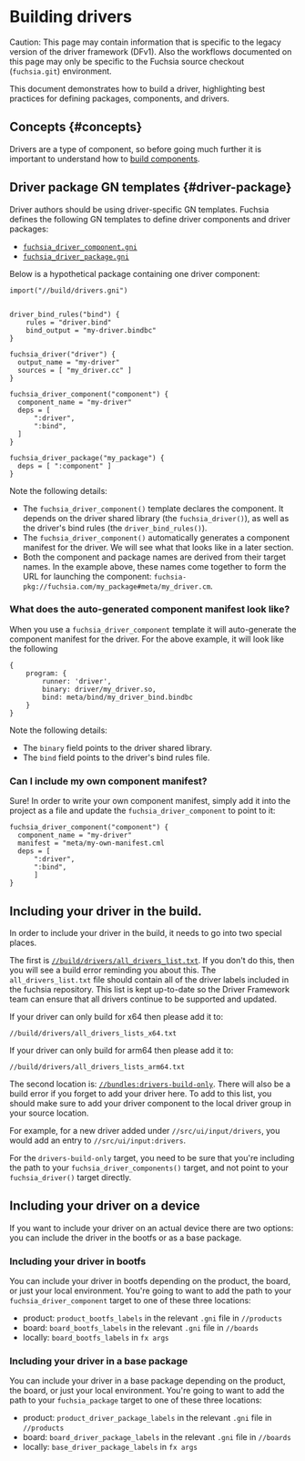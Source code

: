 # Building drivers

Caution: This page may contain information that is specific to the legacy
version of the driver framework (DFv1). Also the workflows documented on
this page may only be specific to the Fuchsia source checkout
(`fuchsia.git`) environment.

This document demonstrates how to build a driver, highlighting best
practices for defining packages, components, and drivers.

## Concepts {#concepts}

Drivers are a type of component, so before going much further it is important
to understand how to
[build components](/development/components/build.md).

## Driver package GN templates {#driver-package}

Driver authors should be using driver-specific GN templates.
Fuchsia defines the following GN templates to define driver components and
driver packages:

*   [`fuchsia_driver_component.gni`](/build/drivers/fuchsia_driver_component.gni)
*   [`fuchsia_driver_package.gni`](/build/drivers/fuchsia_driver_package.gni)

Below is a hypothetical package containing one driver component:

```gn
import("//build/drivers.gni")


driver_bind_rules("bind") {
    rules = "driver.bind"
    bind_output = "my-driver.bindbc"
}

fuchsia_driver("driver") {
  output_name = "my-driver"
  sources = [ "my_driver.cc" ]
}

fuchsia_driver_component("component") {
  component_name = "my-driver"
  deps = [
      ":driver",
      ":bind",
  ]
}

fuchsia_driver_package("my_package") {
  deps = [ ":component" ]
}
```

Note the following details:
*   The `fuchsia_driver_component()` template declares the component.
    It depends on the driver shared library (the `fuchsia_driver()`), as well
    as the driver's bind rules (the `driver_bind_rules()`).
*   The `fuchsia_driver_component()` automatically generates a component manifest
    for the driver. We will see what that looks like in a later section.
*   Both the component and package names are derived from their target names.
    In the example above, these names come together to form the URL for
    launching the component:
    `fuchsia-pkg://fuchsia.com/my_package#meta/my_driver.cm`.

### What does the auto-generated component manifest look like?

When you use a `fuchsia_driver_component` template it will auto-generate
the component manifest for the driver. For the above example, it will look like
the following

```
{
    program: {
        runner: 'driver',
        binary: driver/my_driver.so,
        bind: meta/bind/my_driver_bind.bindbc
    }
}
```

Note the following details:
*   The `binary` field points to the driver shared library.
*   The `bind` field points to the driver's bind rules file.

### Can I include my own component manifest?

Sure! In order to write your own component manifest, simply add
it into the project as a file and update the `fuchsia_driver_component`
to point to it:

```
fuchsia_driver_component("component") {
  component_name = "my-driver"
  manifest = "meta/my-own-manifest.cml
  deps = [
      ":driver",
      ":bind",
      ]
}
```

## Including your driver in the build.

In order to include your driver in the build, it needs to go into
two special places.

The first is
[`//build/drivers/all_drivers_list.txt`](/build/drivers/all_drivers_list.txt).
If you don't do this, then you will see a build error reminding you about this.
The `all_drivers_list.txt` file should contain all of the driver labels included
in the fuchsia repository. This list is kept up-to-date so the Driver Framework
team can ensure that all drivers continue to be supported and updated.

If your driver can only build for x64 then please add it to:

`//build/drivers/all_drivers_lists_x64.txt`

If your driver can only build for arm64 then please add it to:

`//build/drivers/all_drivers_lists_arm64.txt`

The second location is:
[`//bundles:drivers-build-only`](//bundles/BUILD.gn).
There will also be a build error if you forget to add your driver here.
To add to this list, you should make sure to add your driver component to
the local driver group in your source location.

For example, for a new driver added under `//src/ui/input/drivers`, you would
add an entry to `//src/ui/input:drivers`.

For the `drivers-build-only` target, you need to be sure that you're including
the path to your `fuchsia_driver_components()` target, and not point to your
`fuchsia_driver()` target directly.

## Including your driver on a device

If you want to include your driver on an actual device there are two options:
you can include the driver in the bootfs or as a base package.

### Including your driver in bootfs

You can include your driver in bootfs depending on the product, the board, or
just your local environment. You're going to want to add the path to your
`fuchsia_driver_component` target to one of these three locations:

* product: `product_bootfs_labels` in the relevant `.gni` file in `//products`
* board: `board_bootfs_labels` in the relevant `.gni` file in `//boards`
* locally: `board_bootfs_labels` in `fx args`

### Including your driver in a base package

You can include your driver in a base package depending on the product, the board, or
just your local environment. You're going to want to add the path to your
`fuchsia_package` target to one of these three locations:

* product: `product_driver_package_labels` in the relevant `.gni` file in `//products`
* board: `board_driver_package_labels` in the relevant `.gni` file in `//boards`
* locally: `base_driver_package_labels` in `fx args`
